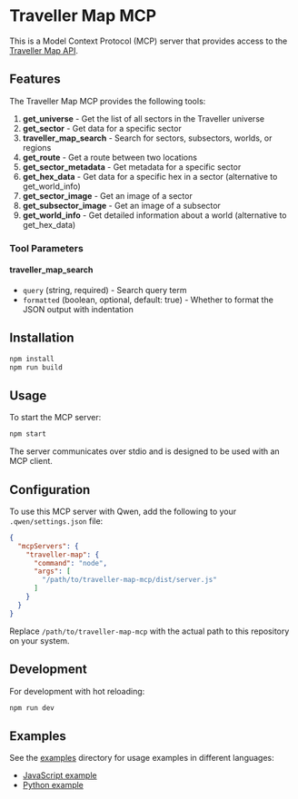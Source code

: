 # Traveller Map MCP

This is a Model Context Protocol (MCP) server that provides access to the [Traveller Map API](https://travellermap.com/doc/api).

## Features

The Traveller Map MCP provides the following tools:

1. **get_universe** - Get the list of all sectors in the Traveller universe
2. **get_sector** - Get data for a specific sector
3. **traveller_map_search** - Search for sectors, subsectors, worlds, or regions
4. **get_route** - Get a route between two locations
5. **get_sector_metadata** - Get metadata for a specific sector
6. **get_hex_data** - Get data for a specific hex in a sector (alternative to get_world_info)
7. **get_sector_image** - Get an image of a sector
8. **get_subsector_image** - Get an image of a subsector
9. **get_world_info** - Get detailed information about a world (alternative to get_hex_data)

### Tool Parameters

#### traveller_map_search
- `query` (string, required) - Search query term
- `formatted` (boolean, optional, default: true) - Whether to format the JSON output with indentation

## Installation

```bash
npm install
npm run build
```

## Usage

To start the MCP server:

```bash
npm start
```

The server communicates over stdio and is designed to be used with an MCP client.

## Configuration

To use this MCP server with Qwen, add the following to your `.qwen/settings.json` file:

```json
{
  "mcpServers": {
    "traveller-map": {
      "command": "node",
      "args": [
        "/path/to/traveller-map-mcp/dist/server.js"
      ]
    }
  }
}
```

Replace `/path/to/traveller-map-mcp` with the actual path to this repository on your system.

## Development

For development with hot reloading:

```bash
npm run dev
```

## Examples

See the [examples](examples/) directory for usage examples in different languages:

- [JavaScript example](examples/js-example.js)
- [Python example](examples/python-example.md)
